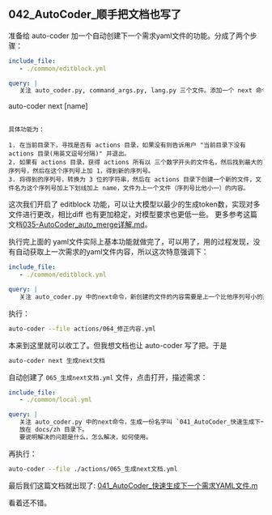 ## 042_AutoCoder_顺手把文档也写了

准备给 auto-coder 加一个自动创建下一个需求yaml文件的功能。分成了两个步骤：

```yaml
include_file: 
   - ./common/editblock.yml

query: |   
   关注 auto_coder.py, command_args.py, lang.py 三个文件。添加一个 next 命令

   ```
   auto-coder next [name]
   ```

   具体功能为：

   1. 在当前目录下，寻找是否有 actions 目录，如果没有则告诉用户 "当前目录下没有 actions 目录(用英文逗号分隔)" 并退出。
   2. 如果有 actions 目录，获得 actions 所有以 三个数字开头的文件名，然后找到最大的序列号，然后在这个序列号上加 1，得到新的序列号。
   3. 将得到的序列号，转换为 3 位的字符串，然后在 actions 目录下创建一个新的文件，文件名为这个序列号加上下划线加上 name，文件为上一个文件（序列号比他小一）的内容。   
   
```

这次我们开启了 editblock 功能，可以让大模型以最少的生成token数，实现对多文件进行更改，相比diff 也有更加稳定，对模型要求也更低一些。 更多参考这篇文档[035-AutoCoder_auto_merge详解.md](./035-AutoCoder_auto_merge详解.md)。

执行完上面的 yaml文件实际上基本功能就做完了，可以用了，用的过程发现，没有自动获取上一次需求的yaml文件内容，所以这次特意强调下：

```yaml
include_file: 
   - ./common/editblock.yml

query: |   
   关注 auto_coder.py 中的next命令，新创建的文件的内容需要是上一个比他序列号小的那个文件的内容。   
```

执行：

```bash
auto-coder --file actions/064_修正内容.yml
```

本来到这里就可以收工了。但我想文档也让 auto-coder 写了把。于是

```bash
auto-coder next 生成next文档
```
自动创建了 `065_生成next文档.yml` 文件，点击打开，描述需求：

```yaml
include_file: 
   - ./common/local.yml

query: |   
   关注 auto_coder.py 中的next命令，生成一份名字叫 `041_AutoCoder_快速生成下一个需求YAML文件.md` 的文档，
   放在 docs/zh 目录下。
   要说明解决的问题是什么，怎么解决，如何使用。   
```

再执行：

```bash
auto-coder --file ./actions/065_生成next文档.yml
```

最后我们这篇文档就出现了: [041_AutoCoder_快速生成下一个需求YAML文件.m](./041_AutoCoder_快速生成下一个需求YAML文件.md)

看着还不错。
